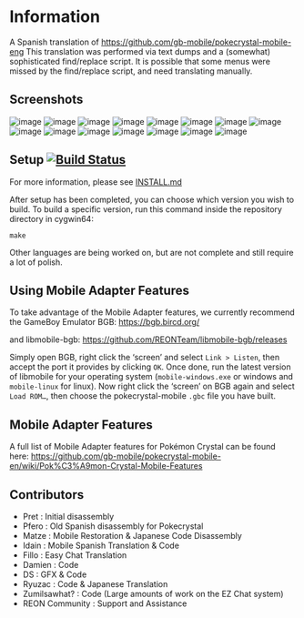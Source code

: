 # Information
A Spanish translation of https://github.com/gb-mobile/pokecrystal-mobile-eng
This translation was performed via text dumps and a (somewhat) sophisticated find/replace script.
It is possible that some menus were missed by the find/replace script, and need translating manually.

## Screenshots
![image](https://github.com/user-attachments/assets/a8d32cab-626c-483a-9616-e384502c74ce)
![image](https://github.com/user-attachments/assets/a14dead5-ef9a-402b-a240-9a2083aa5834)
![image](https://github.com/user-attachments/assets/6de5a933-8478-456b-a19a-7f103770f1b8)
![image](https://github.com/user-attachments/assets/8acdc1b3-1355-4808-8c8c-ddb08eddd638)
![image](https://github.com/user-attachments/assets/63952c7c-c0a8-4331-977e-0629f6fcf0ad)
![image](https://github.com/user-attachments/assets/fefcd088-abd6-4ec4-80a2-6d6967cdeea8)
![image](https://github.com/user-attachments/assets/b620d90a-d20e-43e9-839a-d263fcaf41f2)
![image](https://github.com/user-attachments/assets/947635fa-3522-4105-9599-0af401298227)
![image](https://github.com/user-attachments/assets/10c0e429-c773-494e-a317-4f4ba8ce2fed)
![image](https://github.com/user-attachments/assets/ef71ed66-64b2-4b97-bc73-7f8e940ef5cf)
![image](https://github.com/user-attachments/assets/4e8bf2bd-b7f8-4c29-a1f7-c30a779f9ab8)
![image](https://github.com/user-attachments/assets/4541ed0b-f710-4ae7-8001-bec3ef0f6ca0)
![image](https://github.com/user-attachments/assets/b65e97de-6269-4932-b9b2-4379a8d2ece4)
![image](https://github.com/user-attachments/assets/663f7e04-83d5-408d-9ab9-e89932ed9762)
![image](https://github.com/user-attachments/assets/cef76ebb-5d31-4135-8ec2-69977f86f777)


## Setup [![Build Status][ci-badge]][ci]

For more information, please see [INSTALL.md](INSTALL.md)

After setup has been completed, you can choose which version you wish to build.
To build a specific version, run this command inside the repository directory in cygwin64:

`make`


Other languages are being worked on, but are not complete and still require a lot of polish.

## Using Mobile Adapter Features

To take advantage of the Mobile Adapter features, we currently recommend the GameBoy Emulator BGB:
https://bgb.bircd.org/

and libmobile-bgb:
https://github.com/REONTeam/libmobile-bgb/releases

Simply open BGB, right click the ‘screen’ and select `Link > Listen`, then accept the port it provides by clicking `OK`.
Once done, run the latest version of libmobile for your operating system (`mobile-windows.exe` or windows and `mobile-linux` for linux).
Now right click the ‘screen’ on BGB again and select `Load ROM…`, then choose the pokecrystal-mobile `.gbc` file you have built.

## Mobile Adapter Features

A full list of Mobile Adapter features for Pokémon Crystal can be found here:
https://github.com/gb-mobile/pokecrystal-mobile-en/wiki/Pok%C3%A9mon-Crystal-Mobile-Features

## Contributors

- Pret           : Initial disassembly
- Pfero          : Old Spanish disassembly for Pokecrystal
- Matze          : Mobile Restoration & Japanese Code Disassembly
- Idain          : Mobile Spanish Translation & Code
- Fillo			 : Easy Chat Translation
- Damien         : Code
- DS             : GFX & Code
- Ryuzac         : Code & Japanese Translation
- Zumilsawhat?   : Code (Large amounts of work on the EZ Chat system)
- REON Community : Support and Assistance

[ci]: https://github.com/pret/pokecrystal/actions
[ci-badge]: https://github.com/pret/pokecrystal/actions/workflows/main.yml/badge.svg

